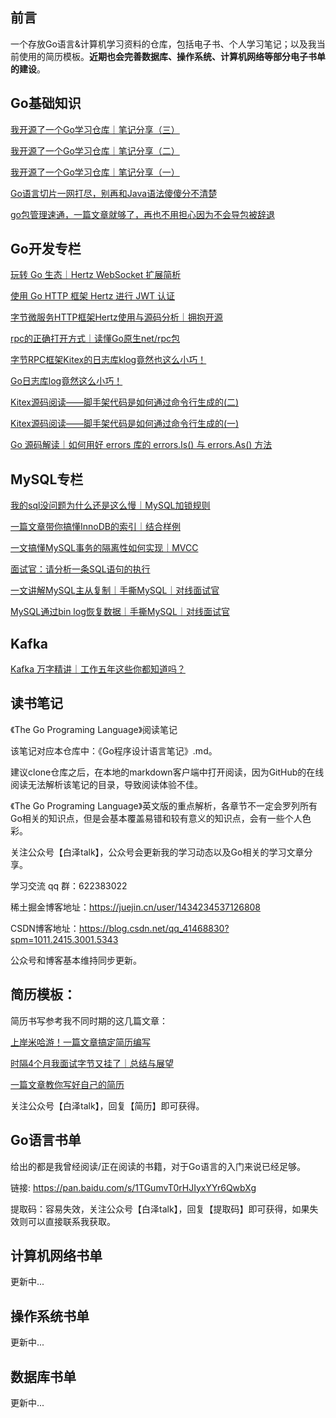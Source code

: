 ## 前言

一个存放Go语言&计算机学习资料的仓库，包括电子书、个人学习笔记；以及我当前使用的简历模板。**近期也会完善数据库、操作系统、计算机网络等部分电子书单的建设**。

## Go基础知识

[我开源了一个Go学习仓库｜笔记分享（三）](https://juejin.cn/post/7139051731224100877)

[我开源了一个Go学习仓库｜笔记分享（二） ](https://juejin.cn/post/7137173799367573512)

[我开源了一个Go学习仓库｜笔记分享（一） ](https://juejin.cn/post/7134337893392187423)

[Go语言切片一网打尽，别再和Java语法傻傻分不清楚](https://juejin.cn/post/7058489561382387725)

[go包管理速通，一篇文章就够了，再也不用担心因为不会导包被辞退](https://juejin.cn/post/7053229874147753992)

## Go开发专栏
[玩转 Go 生态｜Hertz WebSocket 扩展简析](https://juejin.cn/post/7176901666791227450)

[使用 Go HTTP 框架 Hertz 进行 JWT 认证](https://juejin.cn/post/7166600531434012679)

[字节微服务HTTP框架Hertz使用与源码分析｜拥抱开源](https://juejin.cn/post/7138416105583804430)

[rpc的正确打开方式｜读懂Go原生net/rpc包](https://juejin.cn/post/7107623772982607886)

[字节RPC框架Kitex的日志库klog竟然也这么小巧！](https://juejin.cn/post/7104825435795980324)

[Go日志库log竟然这么小巧！](https://juejin.cn/post/7103790667595268126)

[Kitex源码阅读——脚手架代码是如何通过命令行生成的(二)](https://juejin.cn/post/7102386530869575717)

[Kitex源码阅读——脚手架代码是如何通过命令行生成的(一)](https://juejin.cn/post/7100867939829563422)

[Go 源码解读｜如何用好 errors 库的 errors.Is() 与 errors.As() 方法](https://juejin.cn/post/7148673417066053646)

## MySQL专栏

[我的sql没问题为什么还是这么慢｜MySQL加锁规则](https://juejin.cn/post/7121513578523263013)

[一篇文章带你搞懂InnoDB的索引｜结合样例](https://juejin.cn/post/7085922175848300558)

[一文搞懂MySQL事务的隔离性如何实现｜MVCC](https://juejin.cn/post/7085185961239248927)

[面试官：请分析一条SQL语句的执行](https://juejin.cn/post/7084415335436124173)

[一文讲解MySQL主从复制｜手撕MySQL｜对线面试官](https://juejin.cn/post/7072165642584981534)

[MySQL通过bin log恢复数据｜手撕MySQL｜对线面试官](https://juejin.cn/post/7071060537437585445)

## Kafka

[Kafka 万字精讲｜工作五年这些你都知道吗？](https://juejin.cn/post/7322518787423715338)

## 读书笔记

《The Go Programing Language》阅读笔记

该笔记对应本仓库中：《Go程序设计语言笔记》.md。

建议clone仓库之后，在本地的markdown客户端中打开阅读，因为GitHub的在线阅读无法解析该笔记的目录，导致阅读体验不佳。

《The Go Programing Language》英文版的重点解析，各章节不一定会罗列所有Go相关的知识点，但是会基本覆盖易错和较有意义的知识点，会有一些个人色彩。

关注公众号【白泽talk】，公众号会更新我的学习动态以及Go相关的学习文章分享。

学习交流 qq 群：622383022

稀土掘金博客地址：https://juejin.cn/user/1434234537126808

CSDN博客地址：https://blog.csdn.net/qq_41468830?spm=1011.2415.3001.5343

公众号和博客基本维持同步更新。

## 简历模板：

简历书写参考我不同时期的这几篇文章：

[上岸米哈游！一篇文章搞定简历编写](https://juejin.cn/post/7321779288733843466)

[时隔4个月我面试字节又挂了｜总结与展望](https://juejin.cn/post/7132712873351970823)

[一篇文章教你写好自己的简历](https://juejin.cn/post/7071849573127290894)

关注公众号【白泽talk】，回复【简历】即可获得。

## Go语言书单

给出的都是我曾经阅读/正在阅读的书籍，对于Go语言的入门来说已经足够。

链接: https://pan.baidu.com/s/1TGumvT0rHJIyxYYr6QwbXg

提取码：容易失效，关注公众号【白泽talk】，回复【提取码】即可获得，如果失效则可以直接联系我获取。

## 计算机网络书单

更新中...

## 操作系统书单

更新中...

## 数据库书单

更新中...

